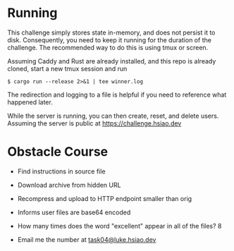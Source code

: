 # Running

This challenge simply stores state in-memory, and does not persist it to disk. Consequently, you
need to keep it running for the duration of the challenge. The recommended way to do this is using
tmux or screen.

Assuming Caddy and Rust are already installed, and this repo is already cloned, start a new tmux
session and run

```
$ cargo run --release 2>&1 | tee winner.log
```

The redirection and logging to a file is helpful if you need to reference what happened later.

While the server is running, you can then create, reset, and delete users. Assuming the server is
public at https://challenge.hsiao.dev

# Obstacle Course

- Find instructions in source file

- Download archive from hidden URL

- Recompress and upload to HTTP endpoint smaller than orig

- Informs user files are base64 encoded

- How many times does the word "excellent" appear in all of the files? 8

- Email me the number at task04@luke.hsiao.dev
